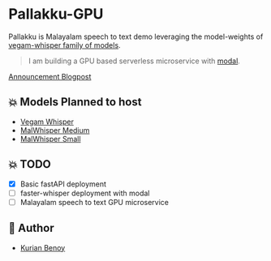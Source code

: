 # Pallakku-GPU

Pallakku is Malayalam speech to text demo leveraging the model-weights of [vegam-whisper family of models](https://huggingface.co/models?other=vegam). 

> I am building a GPU based serverless microservice with [modal](modal.com/).

[Announcement Blogpost](https://kurianbenoy.com/posts/2023/summit23_iiit/demo.html)

## :boom: Models Planned to host

- [Vegam Whisper](https://huggingface.co/smcproject/vegam-whisper-medium-ml)
- [MalWhisper Medium](https://huggingface.co/smcproject/Malwhisper-v1-medium)
- [MalWhisper Small](https://huggingface.co/smcproject/Malwhisper-v1-small)

## :boom: TODO

- [x] Basic fastAPI deployment
- [ ] faster-whisper deployment with modal
- [ ] Malayalam speech to text GPU microservice

## :cowboy_hat_face: Author

- [Kurian Benoy](https://kurianbenoy.com/)

